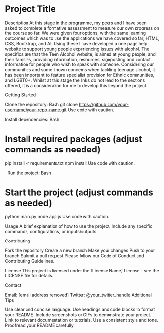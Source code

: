 <h1>Project Title</h1>

<he>Description</h3>
At this stage in the programme, my peers and I have been asked to complete a formative assessment to measure our own progress on the course so far. We were given four options, with the same learning outcomes which was to use the applications we have covered so far, HTML, CSS, Bootstrap, and AI. Using these I have developed a one page help website to support young people experiencing issues with alcohol. The specifics are that the Teen Alcohol website, is aimed at young people, and their families, providing information, resources, signposting and contact information for people who wish to speak with someone. Considering our communities and some known concerns when tackling teenage alcohol, it has been important to feature specialist provision for Ethnic communities, and LGBTQ+. Whilst at this stage the links do not lead to the sections offered, it is a consideration for me to develop this beyond the project.

Getting Started

Clone the repository:
Bash
git clone https://github.com/your-username/your-repo-name.git
Use code with caution.

Install dependencies:
Bash
# Install required packages (adjust commands as needed)
pip install -r requirements.txt
npm install
Use code with caution.

  
Run the project:
Bash
# Start the project (adjust commands as needed)
python main.py
node app.js
Use code with caution.

Usage
A brief explanation of how to use the project. Include any specific commands, configurations, or inputs/outputs.

Contributing

Fork the repository
Create a new branch
Make your changes
Push to your branch
Submit a pull request
Please follow our Code of Conduct and Contributing Guidelines.   

License
This project is licensed under the [License Name] License - see the LICENSE file for details.

Contact

Email: [email address removed]
Twitter: @your_twitter_handle
Additional Tips

Use clear and concise language.
Use headings and code blocks to format your README.
Include screenshots or GIFs to demonstrate your project.
Link to relevant documentation or tutorials.
Use a consistent style and tone.
Proofread your README carefully.
